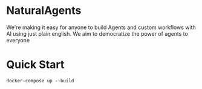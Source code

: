 # NaturalAgents

We're making it easy for anyone to build Agents and custom workflows with AI using just plain english. We aim to democratize the power of agents to everyone

# Quick Start

```
docker-compose up --build
```
